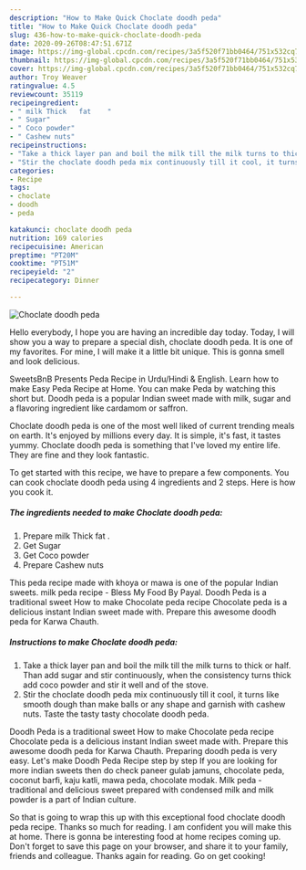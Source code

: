 ```yaml
---
description: "How to Make Quick Choclate doodh peda"
title: "How to Make Quick Choclate doodh peda"
slug: 436-how-to-make-quick-choclate-doodh-peda
date: 2020-09-26T08:47:51.671Z
image: https://img-global.cpcdn.com/recipes/3a5f520f71bb0464/751x532cq70/choclate-doodh-peda-recipe-main-photo.jpg
thumbnail: https://img-global.cpcdn.com/recipes/3a5f520f71bb0464/751x532cq70/choclate-doodh-peda-recipe-main-photo.jpg
cover: https://img-global.cpcdn.com/recipes/3a5f520f71bb0464/751x532cq70/choclate-doodh-peda-recipe-main-photo.jpg
author: Troy Weaver
ratingvalue: 4.5
reviewcount: 35119
recipeingredient:
- " milk Thick   fat    "
- " Sugar"
- " Coco powder"
- " Cashew nuts"
recipeinstructions:
- "Take a thick layer pan and boil the milk till the milk turns to thick or half. Than add sugar and stir continuously, when the consistency turns thick add coco powder and stir it well and of the stove."
- "Stir the choclate doodh peda mix continuously till it cool, it turns like smooth dough than make balls or any shape and garnish with cashew nuts. Taste the tasty tasty chocolate doodh peda."
categories:
- Recipe
tags:
- choclate
- doodh
- peda

katakunci: choclate doodh peda 
nutrition: 169 calories
recipecuisine: American
preptime: "PT20M"
cooktime: "PT51M"
recipeyield: "2"
recipecategory: Dinner

---
```



![Choclate doodh peda](https://img-global.cpcdn.com/recipes/3a5f520f71bb0464/751x532cq70/choclate-doodh-peda-recipe-main-photo.jpg)

Hello everybody, I hope you are having an incredible day today. Today, I will show you a way to prepare a special dish, choclate doodh peda. It is one of my favorites. For mine, I will make it a little bit unique. This is gonna smell and look delicious.

SweetsBnB Presents Peda Recipe in Urdu/Hindi &amp; English. Learn how to make Easy Peda Recipe at Home. You can make Peda by watching this short but. Doodh peda is a popular Indian sweet made with milk, sugar and a flavoring ingredient like cardamom or saffron.

Choclate doodh peda is one of the most well liked of current trending meals on earth. It's enjoyed by millions every day. It is simple, it's fast, it tastes yummy. Choclate doodh peda is something that I've loved my entire life. They are fine and they look fantastic.


To get started with this recipe, we have to prepare a few components. You can cook choclate doodh peda using 4 ingredients and 2 steps. Here is how you cook it.

<!--inarticleads1-->

##### The ingredients needed to make Choclate doodh peda:

1. Prepare  milk Thick   fat    .
1. Get  Sugar
1. Get  Coco powder
1. Prepare  Cashew nuts


This peda recipe made with khoya or mawa is one of the popular Indian sweets. milk peda recipe - Bless My Food By Payal. Doodh Peda is a traditional sweet How to make Chocolate peda recipe Chocolate peda is a delicious instant Indian sweet made with. Prepare this awesome doodh peda for Karwa Chauth. 

<!--inarticleads2-->

##### Instructions to make Choclate doodh peda:

1. Take a thick layer pan and boil the milk till the milk turns to thick or half. Than add sugar and stir continuously, when the consistency turns thick add coco powder and stir it well and of the stove.
1. Stir the choclate doodh peda mix continuously till it cool, it turns like smooth dough than make balls or any shape and garnish with cashew nuts. Taste the tasty tasty chocolate doodh peda.


Doodh Peda is a traditional sweet How to make Chocolate peda recipe Chocolate peda is a delicious instant Indian sweet made with. Prepare this awesome doodh peda for Karwa Chauth. Preparing doodh peda is very easy. Let&#39;s make Doodh Peda Recipe step by step If you are looking for more indian sweets then do check paneer gulab jamuns, chocolate peda, coconut barfi, kaju katli, mawa peda, chocolate modak. Milk peda - traditional and delicious sweet prepared with condensed milk and milk powder is a part of Indian culture. 

So that is going to wrap this up with this exceptional food choclate doodh peda recipe. Thanks so much for reading. I am confident you will make this at home. There is gonna be interesting food at home recipes coming up. Don't forget to save this page on your browser, and share it to your family, friends and colleague. Thanks again for reading. Go on get cooking!
